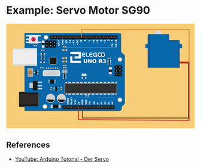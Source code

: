 # Example: Servo Motor SG90


![Servo Motor](arduino-servo-SG90.png)

## References
* [YouTube: Arduino Tutorial - Der Servo](https://youtu.be/PrMgJSGK0Ls)


